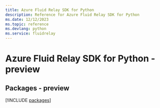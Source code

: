 ```yaml
---
title: Azure Fluid Relay SDK for Python
description: Reference for Azure Fluid Relay SDK for Python
ms.date: 12/12/2023
ms.topic: reference
ms.devlang: python
ms.service: fluidrelay
---
```

# Azure Fluid Relay SDK for Python - preview
## Packages - preview
[!INCLUDE [packages](fluid-relay-index.md)]